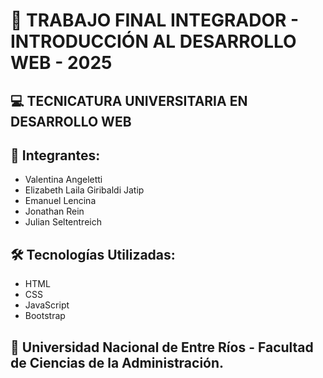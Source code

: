 # 📜 TRABAJO FINAL INTEGRADOR - INTRODUCCIÓN AL DESARROLLO WEB - 2025
## 💻 TECNICATURA UNIVERSITARIA EN DESARROLLO WEB
## 👥 Integrantes: 
- Valentina Angeletti
- Elizabeth Laila Giribaldi Jatip
- Emanuel Lencina
- Jonathan Rein
- Julian Seltentreich

## 🛠️ Tecnologías Utilizadas:
- HTML
- CSS
- JavaScript
- Bootstrap

## 🏫 Universidad Nacional de Entre Ríos - Facultad de Ciencias de la Administración.